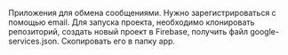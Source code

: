Приложения для обмена сообщениями.
Нужно зарегистрироваться с помощью email.
Для запуска проекта, необходимо клонировать репозиторий, создать новый проект в Firebase, получить файл google-services.json. Скопировать его в папку app.
